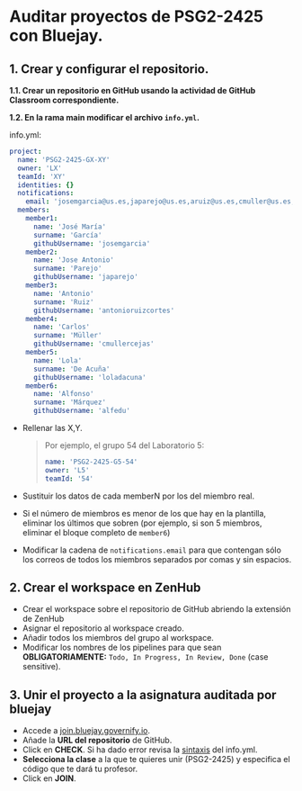
# Auditar proyectos de PSG2-2425 con Bluejay.

## 1. Crear y configurar el repositorio.

**1.1. Crear un repositorio en GitHub usando la actividad de GitHub Classroom correspondiente.**

**1.2. En la rama main modificar el archivo `info.yml`.**

info.yml:
```yaml
project:
  name: 'PSG2-2425-GX-XY'
  owner: 'LX'
  teamId: 'XY'
  identities: {}
  notifications:
    email: 'josemgarcia@us.es,japarejo@us.es,aruiz@us.es,cmuller@us.es,macuna@us.es,amarquez6@us.es'
  members:
    member1:
      name: 'José María'
      surname: 'García' 
      githubUsername: 'josemgarcia'
    member2:
      name: 'Jose Antonio'
      surname: 'Parejo'
      githubUsername: 'japarejo'
    member3:
      name: 'Antonio'
      surname: 'Ruiz'
      githubUsername: 'antonioruizcortes'
    member4:
      name: 'Carlos'
      surname: 'Müller'
      githubUsername: 'cmullercejas'
    member5:
      name: 'Lola'
      surname: 'De Acuña'
      githubUsername: 'loladacuna'
    member6:
      name: 'Alfonso'
      surname: 'Márquez'
      githubUsername: 'alfedu'
```

- Rellenar las X,Y.
    > Por ejemplo, el grupo 54 del Laboratorio 5:
    >```yaml
    >name: 'PSG2-2425-G5-54'
    >owner: 'L5'
    >teamId: '54'
    >```

- Sustituir los datos de cada memberN por los del miembro real.
- Si el número de miembros es menor de los que hay en la plantilla, eliminar los últimos que sobren (por ejemplo, si son 5 miembros, eliminar el bloque completo de `member6`)
- Modificar la cadena de `notifications.email` para que contengan sólo los correos de todos los miembros separados por comas y sin espacios.

## 2. Crear el workspace en ZenHub
- Crear el workspace sobre el repositorio de GitHub abriendo la extensión de ZenHub
- Asignar el repositorio al workspace creado.
- Añadir todos los miembros del grupo al workspace.
- Modificar los nombres de los pipelines para que sean **OBLIGATORIAMENTE:** `Todo, In Progress, In Review, Done` (case sensitive).

## 3. Unir el proyecto a la asignatura auditada por bluejay

- Accede a [join.bluejay.governify.io](https://join.bluejay.governify.io).
- Añade la **URL del repositorio** de GitHub.
- Click en **CHECK**. Si ha dado error revisa la [sintaxis](https://www.yamllint.com/) del info.yml.
- **Selecciona la clase** a la que te quieres unir (PSG2-2425) y especifica el código que te dará tu profesor.
- Click en **JOIN**.


